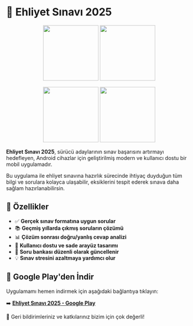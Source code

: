 <h1>🚗 Ehliyet Sınavı 2025</h1>

<p align="center">
  <img src="https://github.com/user-attachments/assets/412ad580-32be-44f7-9b4d-0e31272e33b6" width="150"/>
  <img src="https://github.com/user-attachments/assets/54ff5c61-04a2-45ae-8e2f-7f09904957a2" width="150"/>
</p>

<p align="center">
  <img src="https://github.com/user-attachments/assets/4bd34388-bc2a-4cc9-ab5f-f9e5f99f15fc" width="150"/>
  <img src="https://github.com/user-attachments/assets/0ff2afe8-9c38-4995-af23-b2f8fda5ca5e" width="150"/>
</p>


**Ehliyet Sınavı 2025**, sürücü adaylarının sınav başarısını artırmayı hedefleyen, Android cihazlar için geliştirilmiş modern ve kullanıcı dostu bir mobil uygulamadır.

Bu uygulama ile ehliyet sınavına hazırlık sürecinde ihtiyaç duyduğun tüm bilgi ve sorulara kolayca ulaşabilir, eksiklerini tespit ederek sınava daha sağlam hazırlanabilirsin.

## 🎯 Özellikler

- ✅ **Gerçek sınav formatına uygun sorular**
- 📚 **Geçmiş yıllarda çıkmış soruların çözümü**
- 📊 **Çözüm sonrası doğru/yanlış cevap analizi**
- 🧠 **Kullanıcı dostu ve sade arayüz tasarımı**
- 🔄 **Soru bankası düzenli olarak güncellenir**
- 💡 **Sınav stresini azaltmaya yardımcı olur**


## 📲 Google Play'den İndir

Uygulamamı hemen indirmek için aşağıdaki bağlantıya tıklayın:

➡️ **[Ehliyet Sınavı 2025 - Google Play](https://play.google.com/store/apps/details?id=com.meminapp.ehliyet2025)**  

📌 Geri bildirimleriniz ve katkılarınız bizim için çok değerli!

